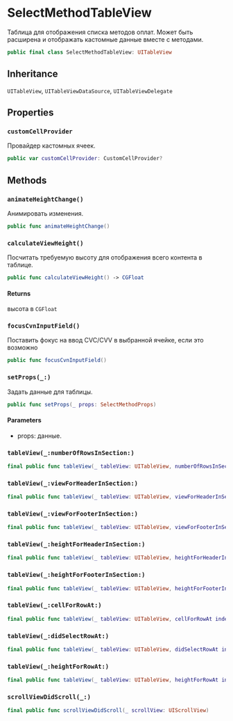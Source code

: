 # SelectMethodTableView

Таблица для отображения списка методов оплат. Может быть расширена и отображать кастомные данные вместе с методами.

``` swift
public final class SelectMethodTableView: UITableView 
```

## Inheritance

`UITableView`, `UITableViewDataSource`, `UITableViewDelegate`

## Properties

### `customCellProvider`

Провайдер кастомных ячеек.

``` swift
public var customCellProvider: CustomCellProvider?
```

## Methods

### `animateHeightChange()`

Анимировать изменения.

``` swift
public func animateHeightChange() 
```

### `calculateViewHeight()`

Посчитать требуемую высоту для отображения всего контента в таблице.

``` swift
public func calculateViewHeight() -> CGFloat 
```

#### Returns

высота в `CGFloat`

### `focusCvnInputField()`

Поставить фокус на ввод CVC/CVV в выбранной ячейке, если это возможно

``` swift
public func focusCvnInputField() 
```

### `setProps(_:)`

Задать данные для таблицы.

``` swift
public func setProps(_ props: SelectMethodProps) 
```

#### Parameters

  - props: данные.

### `tableView(_:numberOfRowsInSection:)`

``` swift
final public func tableView(_ tableView: UITableView, numberOfRowsInSection section: Int) -> Int 
```

### `tableView(_:viewForHeaderInSection:)`

``` swift
final public func tableView(_ tableView: UITableView, viewForHeaderInSection section: Int) -> UIView? 
```

### `tableView(_:viewForFooterInSection:)`

``` swift
final public func tableView(_ tableView: UITableView, viewForFooterInSection section: Int) -> UIView? 
```

### `tableView(_:heightForHeaderInSection:)`

``` swift
final public func tableView(_ tableView: UITableView, heightForHeaderInSection section: Int) -> CGFloat 
```

### `tableView(_:heightForFooterInSection:)`

``` swift
final public func tableView(_ tableView: UITableView, heightForFooterInSection section: Int) -> CGFloat 
```

### `tableView(_:cellForRowAt:)`

``` swift
final public func tableView(_ tableView: UITableView, cellForRowAt indexPath: IndexPath) -> UITableViewCell 
```

### `tableView(_:didSelectRowAt:)`

``` swift
final public func tableView(_ tableView: UITableView, didSelectRowAt indexPath: IndexPath) 
```

### `tableView(_:heightForRowAt:)`

``` swift
final public func tableView(_ tableView: UITableView, heightForRowAt indexPath: IndexPath) -> CGFloat 
```

### `scrollViewDidScroll(_:)`

``` swift
final public func scrollViewDidScroll(_ scrollView: UIScrollView) 
```
